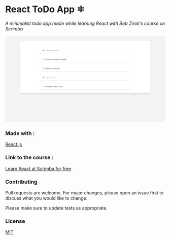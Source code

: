 # React ToDo App ⚛️
_A minimalist todo app made while learning React with Bob Ziroll's course on Scrimba_

![Alt text](/screenshot.png "React ToDo App")


### Made with :

[React.js](https://reactjs.org/)


### Link to the course :
[Learn React at Scrimba for free](https://scrimba.com/playlist/p7P5Hd)


### Contributing
Pull requests are welcome. For major changes, please open an issue first to discuss what you would like to change.

Please make sure to update tests as appropriate.

### License
[MIT](https://choosealicense.com/licenses/mit/)